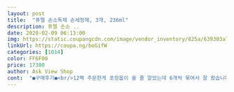 ```yaml
---
layout: post 
title:  "퓨렐 손소독제 손세정제, 3개, 236ml" 
description: 퓨렐 손소 ..
date: 2020-02-09 06:13:00 
img: https://static.coupangcdn.com/image/vendor_inventory/825a/639303a7ebc14741abd40d6772b3d5d56c2d8a368663c5d587de88581e3e.jpg 
linkUrl: https://coupa.ng/boGifW 
categories: [1014] 
color: FF6F00 
price: 17300 
author: Ask View Shop 
cont:  "●구매후기●<br/>12팩 주문한게 포장옶이 올 줄 알았는데 6개씩 묶여서 잘 왔습니다.<br/> 물건도 다행이 하나도 안깨지고 잘 도착했습니다! 냄새는 뭐 특별할거없이 쨍한 알콜냄새 지독하게 나구요, 마르고나면 몬가 버물리? 같은 냄새가 나요.<br/>(지극히 개인적의견) 근데 완전히 마르면 아무냄새 안나요.<br/>(무딘코라서 개코이신분은 맡으실수도 있겠네요ㅜㅜ) 전 냄새에 안민감한데 이건 취향이라 뭐가 좋다 싫다 말씀드리긴 어렵네요! 구입하실분은 참고하세요!<br/>귀차니즘 신랑도 금방 마르니 쓴다고 하네요.<br/><br/>금방쓰겠어요.<br/><br/>다른건 산뜻해지기까지 시간이 좀 걸리는데<br/>단점) 신랑차엔 아이즈가 딱 맞진 않다네요<br/>막상 써보니 많지도 않음ㅋ<br/>무엇보다 끈적임 전혀없고<br/>무엇보다 에탄올70이라서 젤 맘에 들었어요.<br/><br/>바로 산뜻해져서 좋아요<br/>배송여유있으신분 미리 주문하시길 추천드려요<br/>수량 많아보이지만<br/>신랑사무실책상에 하나(개인꺼 쓰라고 따로 줌)<br/>아니... <br/>.<br/>.<br/>판매자님 진짜 일너무 열심히 하시는거 아닌가요ㅜㅜ 3/7일에 온대서 아 글쿠나 이러고 있는데 며칠전에 갑자기 3/9일로 바뀌더라구여.<br/> 그래서 아, 요즘 물량이 엄청 밀리나보네 이러고 느긋하게 기다릴랬는데... <br/> 왠걸, 우체국에서 3/2도착한다고 카톡오는거 아니겠어요??? 설마설마 전산오륜가? 이랬는데 진짜 오늘도착했어요!!<br/>이건 슥슥 문지르면 바로 뽀송뽀송해짐<br/>재구매의사 100프로입니다.<br/><br/>저랑 신랑 차에 한대씩 배치해두고 (여유분 하나씩 더 차에 쟁여두고)<br/>전 예상배송시간보다 3일일찍 도착해서 더 좋았어요.<br/><br/>차량에 한개 납품용 차량에도 한개 집에도 한개 공장에도 여러개 배치해놓고 사용중입니다<br/>차량용 하실거면 사이즈 체크해보고 구매하세요.<br/><br/>친정현관문밖에 하나<br/>판매자님 많이많이 파세요.<br/> 건강도 조심하시구요!!<br/>현관문밖에 하나<br/>12팩 주문한게 포장옶이 올 줄 알았는데 6개씩 묶여서 잘 왔습니다.<br/> 물건도 다행이 하나도 안깨지고 잘 도착했습니다! 냄새는 뭐 특별할거없이 쨍한 알콜냄새 지독하게 나구요, 마르고나면 몬가 버물리? 같은 냄새가 나요.<br/>(지극히 개인적의견) 근데 완전히 마르면 아무냄새 안나요.<br/>(무딘코라서 개코이신분은 맡으실수도 있겠네요ㅜㅜ) 전 냄새에 안민감한데 이건 취향이라 뭐가 좋다 싫다 말씀드리긴 어렵네요! 구입하실분은 참고하세요!<br/>귀차니즘 신랑도 금방 마르니 쓴다고 하네요.<br/><br/>금방쓰겠어요.<br/><br/>다른건 산뜻해지기까지 시간이 좀 걸리는데<br/>단점) 신랑차엔 아이즈가 딱 맞진 않다네요<br/>막상 써보니 많지도 않음ㅋ<br/>무엇보다 끈적임 전혀없고<br/>무엇보다 에탄올70이라서 젤 맘에 들었어요.<br/><br/>바로 산뜻해져서 좋아요<br/>배송여유있으신분 미리 주문하시길 추천드려요<br/>수량 많아보이지만<br/>신랑사무실책상에 하나(개인꺼 쓰라고 따로 줌)<br/>아니... <br/>.<br/>.<br/>판매자님 진짜 일너무 열심히 하시는거 아닌가요ㅜㅜ 3/7일에 온대서 아 글쿠나 이러고 있는데 며칠전에 갑자기 3/9일로 바뀌더라구여.<br/> 그래서 아, 요즘 물량이 엄청 밀리나보네 이러고 느긋하게 기다릴랬는데... <br/> 왠걸, 우체국에서 3/2도착한다고 카톡오는거 아니겠어요??? 설마설마 전산오륜가? 이랬는데 진짜 오늘도착했어요!!<br/>이건 슥슥 문지르면 바로 뽀송뽀송해짐<br/>재구매의사 100프로입니다.<br/><br/>저랑 신랑 차에 한대씩 배치해두고 (여유분 하나씩 더 차에 쟁여두고)<br/>전 예상배송시간보다 3일일찍 도착해서 더 좋았어요.<br/><br/>차량에 한개 납품용 차량에도 한개 집에도 한개 공장에도 여러개 배치해놓고 사용중입니다<br/>차량용 하실거면 사이즈 체크해보고 구매하세요.<br/><br/>친정현관문밖에 하나<br/>판매자님 많이많이 파세요.<br/> 건강도 조심하시구요!!<br/>현관문밖에 하나<br/>" 
---
```

